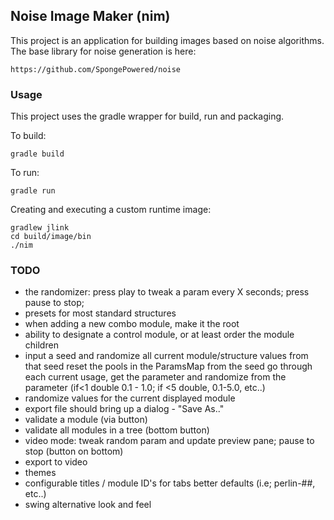 ## Noise Image Maker (nim) ##

This project is an application for building images based on noise algorithms.  The base library for noise generation is here:

    https://github.com/SpongePowered/noise

### Usage

This project uses the gradle wrapper for build, run and packaging.  

To build:

    gradle build
    
To run:

    gradle run

Creating and executing a custom runtime image:

    gradlew jlink
    cd build/image/bin
    ./nim
    
### TODO
- the randomizer: press play to tweak a param every X seconds; press pause to stop; 
- presets for most standard structures
- when adding a new combo module, make it the root
- ability to designate a control module, or at least order the module children
- input a seed and randomize all current module/structure values from that seed
  reset the pools in the ParamsMap from the seed
  go through each current usage, get the parameter and randomize from the parameter (if<1 double 0.1 - 1.0; if <5 double, 0.1-5.0, etc..)
- randomize values for the current displayed module
- export file should bring up a dialog - "Save As.."
- validate a module (via button)
- validate all modules in a tree (bottom button)
- video mode: tweak random param and update preview pane; pause to stop (button on bottom)
- export to video
- themes
- configurable titles / module ID's for tabs
  better defaults (i.e; perlin-##, etc..)
- swing alternative look and feel





